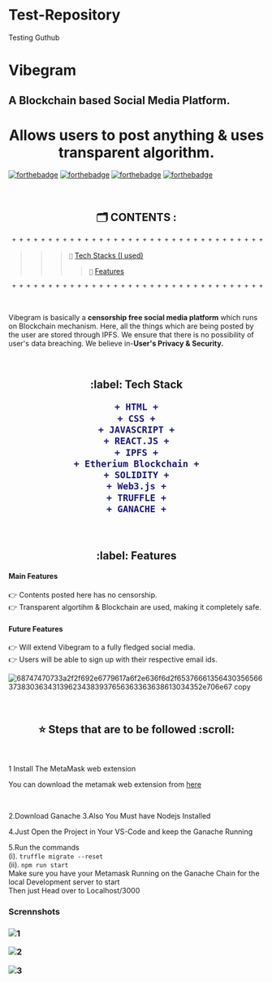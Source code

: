 # Test-Repository
Testing Guthub
 
  # Vibegram








<h2> A Blockchain based Social Media Platform. </h2>

<h1 align="center">Allows users to post anything & uses transparent algorithm.</h1>

[![forthebadge](https://forthebadge.com/images/badges/built-by-developers.svg)](https://forthebadge.com)
[![forthebadge](https://forthebadge.com/images/badges/built-with-love.svg)](https://forthebadge.com)
[![forthebadge](https://forthebadge.com/images/badges/for-you.svg)](https://forthebadge.com)
[![forthebadge](https://forthebadge.com/images/badges/open-source.svg)](https://forthebadge.com)


 


<br> 



<h2 align="center" id="content"> 🗂 CONTENTS : </h2>

```diff
 + + + + + + + + + + + + + + + + + + + + + + + + + + + + + + + + + + + + + + + + + + + + + + + + + + + + + + + 
```



>>> `📌` [Tech Stacks (I used)](#TechStack)<br>
>>>> `📌` [Features](#Features)<br>



```diff
 + + + + + + + + + + + + + + + + + + + + + + + + + + + + + + + + + + + + + + + + + + + + + + + + + + + + + + + 
```

<br>



Vibegram is basically a **censorship free social media platform** which runs on Blockchain mechanism. Here, all the things which are being posted by the user are stored through IPFS.  We ensure that there is no possibility of user's data breaching. We believe in-**User's Privacy & Security.**  



<br>

<h2 align="center" id="TechStack"> :label: Tech Stack

```diff
+ HTML +
+ CSS +
+ JAVASCRIPT +
+ REACT.JS +
+ IPFS +
+ Etherium Blockchain +
+ SOLIDITY +
+ Web3.js +
+ TRUFFLE +
+ GANACHE +


```

</h2>



<br>

<h2 align="center" id="Features"> :label: Features</h2>

  #### Main Features
  
   :point_right: Contents posted here has no censorship. <br/>
   :point_right: Transparent algortihm & Blockchain are used, making it completely safe. <br/>
   


   #### Future Features
  
   :point_right: Will extend Vibegram to a fully fledged social media.<br/>
   :point_right: Users will be able to sign up with their respective email ids.<br/>
   

![68747470733a2f2f692e6779617a6f2e636f6d2f65376661356430356566373830363431396234383937656363363638613034352e706e67 copy](https://user-images.githubusercontent.com/84338935/128620065-d2f4f431-1f9f-406e-9810-b38e782334f8.jpg)



<br>





<h2 align="center" id="Stepstofollow"> ⭐ Steps that are to be followed :scroll:</h2>

<br>


1 Install The MetaMask web extension

You can download the metamak web extension from <a href="https://chrome.google.com/webstore/detail/metamask/nkbihfbeogaeaoehlefnkodbefgpgknn">here</a>

<br>

2.Download Ganache 
3.Also You Must have Nodejs Installed
 

4.Just Open the Project in Your VS-Code and keep the Ganache Running

5.Run the commands
  <br/>
  (i).     `truffle migrate --reset`
  <br/>
  (ii).    `npm run start`
  <br/>
  Make sure you have your Metamask Running on the Ganache Chain for the local Development server to start
  <br/>
  Then just Head over to Localhost/3000
  
  <h3>Scrennshots<h3/>
 
 
![1](https://user-images.githubusercontent.com/80228113/155982026-a0743d41-b406-43d2-bcb8-601a9a892e8f.PNG)

![2](https://user-images.githubusercontent.com/80228113/155982090-3eb320e8-f1ac-431a-8122-639f69ee9792.PNG)

![3](https://user-images.githubusercontent.com/80228113/155982673-6842f8fb-ed99-4dc1-8aa5-54d0b2ab4739.PNG)

  














